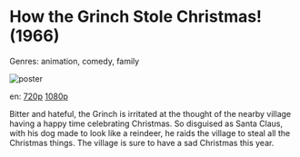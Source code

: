 # How the Grinch Stole Christmas! (1966)

Genres: animation, comedy, family

![poster](http://image.tmdb.org/t/p/w500/7ir0iRuPK9OEuH569cp0nF5CJce.jpg)

en:
  [720p](magnet:?xt=urn:btih:801E6EE764B1C34FA4D4D150868154E74FF82937&tr=udp://glotorrents.pw:6969/announce&tr=udp://tracker.opentrackr.org:1337/announce&tr=udp://torrent.gresille.org:80/announce&tr=udp://tracker.openbittorrent.com:80&tr=udp://tracker.coppersurfer.tk:6969&tr=udp://tracker.leechers-paradise.org:6969&tr=udp://p4p.arenabg.ch:1337&tr=udp://tracker.internetwarriors.net:1337)
  [1080p](magnet:?xt=urn:btih:E17C26153FAC8FA0BE33F3ACEC087B386B1F415B&tr=udp://glotorrents.pw:6969/announce&tr=udp://tracker.opentrackr.org:1337/announce&tr=udp://torrent.gresille.org:80/announce&tr=udp://tracker.openbittorrent.com:80&tr=udp://tracker.coppersurfer.tk:6969&tr=udp://tracker.leechers-paradise.org:6969&tr=udp://p4p.arenabg.ch:1337&tr=udp://tracker.internetwarriors.net:1337)
  


Bitter and hateful, the Grinch is irritated at the thought of the nearby village having a happy time celebrating Christmas. So disguised as Santa Claus, with his dog made to look like a reindeer, he raids the village to steal all the Christmas things. The village is sure to have a sad Christmas this year.